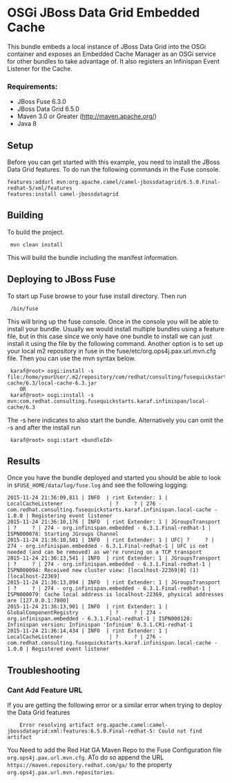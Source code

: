 OSGi JBoss Data Grid Embedded Cache
====================================
This bundle embeds a local instance of JBoss Data Grid into the OSGi container and exposes an Embedded Cache Manager as an OSGi service for other bundles to take advantage of. It also registers an Infinispan Event Listener for the Cache.

### Requirements: ###

 * JBoss Fuse 6.3.0
 * JBoss Data Grid 6.5.0
 * Maven 3.0 or Greater (http://maven.apache.org/)
 * Java 8

Setup
-----------------------
Before you can get started with this example, you need to install the JBoss Data Grid features. To do run the following commands in the Fuse console.

    features:addurl mvn:org.apache.camel/camel-jbossdatagrid/6.5.0.Final-redhat-5/xml/features
    features:install camel-jbossdatagrid

Building
-----------------------
To build the project.

     mvn clean install

This will build the bundle including the manifest information.

Deploying to JBoss Fuse
-----------------------

To start up Fuse browse to your fuse install directory. Then run

     /bin/fuse

This will bring up the fuse console. Once in the console you will be able to install your bundle. Usually we would install multiple bundles using a feature file, but in this case since we only have one bundle to install we can just install it using the file by the following command. Another option is to set up your local m2 repository in fuse in the fuse/etc/org.ops4j.pax.url.mvn.cfg file. Then you can use the mvn syntax below.

     karaf@root> osgi:install -s file:/home/yourUser/.m2/repository/com/redhat/consulting/fusequickstarts/karaf/infinispan/local-cache/6.3/local-cache-6.3.jar
        OR
     karaf@root> osgi:install -s mvn:com.redhat.consulting.fusequickstarts.karaf.infinispan/local-cache/6.3

 The -s here indicates to also start the bundle.  Alternatively you can omit the -s and after the install run

     karaf@root> osgi:start <bundleId>

Results
-----------------------
Once you have the bundle deployed and started you should be able to look in `$FUSE_HOME/data/log/fuse.log` and see the following logging:

    2015-11-24 21:36:09,811 | INFO  | rint Extender: 1 | LocalCacheListener               | ?     ? | 276 - com.redhat.consulting.fusequickstarts.karaf.infinispan.local-cache - 1.0.0 | Registering event listener
    2015-11-24 21:36:10,176 | INFO  | rint Extender: 1 | JGroupsTransport                 | ?     ? | 274 - org.infinispan.embedded - 6.3.1.Final-redhat-1 | ISPN000078: Starting JGroups Channel
    2015-11-24 21:36:10,501 | INFO  | rint Extender: 1 | UFC| ?     ? | 274 - org.infinispan.embedded - 6.3.1.Final-redhat-1 | UFC is not needed (and can be removed) as we're running on a TCP transport
    2015-11-24 21:36:13,541 | INFO  | rint Extender: 1 | JGroupsTransport                 | ?     ? | 274 - org.infinispan.embedded - 6.3.1.Final-redhat-1 | ISPN000094: Received new cluster view: [localhost-22369|0] (1) [localhost-22369]
    2015-11-24 21:36:13,894 | INFO  | rint Extender: 1 | JGroupsTransport                 | ?     ? | 274 - org.infinispan.embedded - 6.3.1.Final-redhat-1 | ISPN000079: Cache local address is localhost-22369, physical addresses are [127.0.0.1:7800]
    2015-11-24 21:36:13,901 | INFO  | rint Extender: 1 | GlobalComponentRegistry          | ?     ? | 274 - org.infinispan.embedded - 6.3.1.Final-redhat-1 | ISPN000128: Infinispan version: Infinispan 'Infinium' 6.3.1.CR1-redhat-1
    2015-11-24 21:36:14,434 | INFO  | rint Extender: 1 | LocalCacheListener               | ?     ? | 276 - com.redhat.consulting.fusequickstarts.karaf.infinispan.local-cache - 1.0.0 | Registered event listener

Troubleshooting
-----------------------

### Cant Add Feature URL ###
If you are getting the following error or a similar error when trying to deploy the Data Grid features

    	Error resolving artifact org.apache.camel:camel-jbossdatagrid:xml:features:6.5.0.Final-redhat-5: Could not find artifact

You Need to add the Red Hat GA Maven Repo to the Fuse Configuration file `org.ops4j.pax.url.mvn.cfg`. ATo do so append the URL `https://maven.repository.redhat.com/ga/` to the property `org.ops4j.pax.url.mvn.repositories`.

